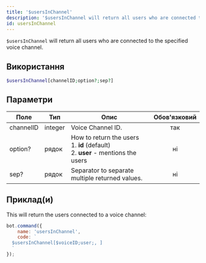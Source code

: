 ```yaml
---
title: '$usersInChannel'
description: '$usersInChannel will return all users who are connected to the specified voice channel.'
id: usersInChannel
---
```


`$usersInChannel` will return all users who are connected to the specified voice channel.

## Використання

```php
$usersInChannel[channelID;option?;sep?]
```

## Параметри

| Поле      | Тип     | Опис                                                                                                   | Обов'язковий |
| --------- | ------- | ------------------------------------------------------------------------------------------------------ |:------------:|
| channelID | integer | Voice Channel ID.                                                                                      |     так      |
| option?   | рядок   | How to return the users <br /> 1. **id** (default) <br /> 2. **user** - mentions the users |      ні      |
| sep?      | рядок   | Separator to separate multiple returned values.                                                        |      ні      |

## Приклад(и)

This will return the users connected to a voice channel:

```javascript
bot.command({
    name: 'usersInChannel',
    code: `
  $usersInChannel[$voiceID;user;, ]
  `
});
```
